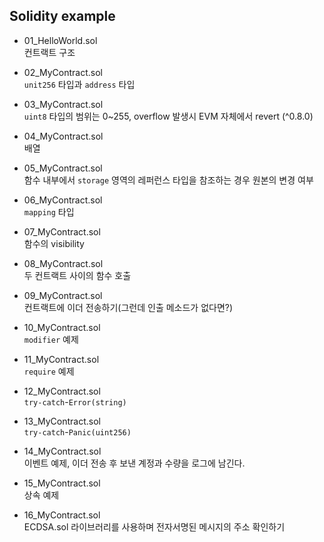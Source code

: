 ## Solidity example

- 01_HelloWorld.sol  
  컨트랙트 구조  


- 02_MyContract.sol  
  `unit256` 타입과 `address` 타입


- 03_MyContract.sol  
  `uint8` 타입의 범위는 0~255, overflow 발생시 EVM 자체에서 revert (^0.8.0)  


- 04_MyContract.sol  
  배열


- 05_MyContract.sol  
  함수 내부에서 `storage` 영역의 레퍼런스 타입을 참조하는 경우 원본의 변경 여부


- 06_MyContract.sol  
  `mapping` 타입


- 07_MyContract.sol  
  함수의 visibility


- 08_MyContract.sol  
  두 컨트랙트 사이의 함수 호출


- 09_MyContract.sol  
  컨트랙트에 이더 전송하기(그런데 인출 메소드가 없다면?)


- 10_MyContract.sol  
  `modifier` 예제 


- 11_MyContract.sol  
  `require` 예제 


- 12_MyContract.sol  
  `try-catch`-`Error(string)`  


- 13_MyContract.sol  
  `try-catch`-`Panic(uint256)`  


- 14_MyContract.sol  
  이벤트 예제, 이더 전송 후 보낸 계정과 수량을 로그에 남긴다.  


- 15_MyContract.sol  
  상속 예제 


- 16_MyContract.sol  
  ECDSA.sol 라이브러리를 사용하며 전자서명된 메시지의 주소 확인하기 

